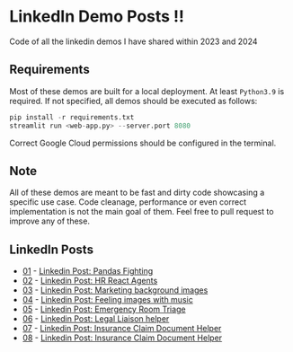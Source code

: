 # LinkedIn Demo Posts :bangbang: 
Code of all the linkedin demos I have shared within 2023 and 2024

## Requirements

Most of these demos are built for a local deployment. At least ```Python3.9``` is required. If not specified, all demos should be executed as follows:

```python
pip install -r requirements.txt
streamlit run <web-app.py> --server.port 8080
```
Correct Google Cloud permissions should be configured in the terminal.

## Note

All of these demos are meant to be fast and dirty code showcasing a specific use case. Code cleanage, performance or even correct implementation is not the main goal of them. Feel free to pull request to improve any of these.

## LinkedIn Posts

- [01]() - [Linkedin Post: Pandas Fighting](https://www.linkedin.com/posts/igngar_gemini-googlecloud-generativeai-activity-7140763241391063042-ZJ2f?utm_source=share&utm_medium=member_desktop)
- [02](02-react-agents-demo-vertex/README.md) - [Linkedin Post: HR React Agents](https://www.linkedin.com/posts/igngar_gemini-palm2-llama2-activity-7141378371648741377-pTOK?utm_source=share&utm_medium=member_desktop)
- [03](03-marketing-background-image/README.md) - [Linkedin Post: Marketing background images](https://www.linkedin.com/posts/igngar_genai-imagen-palm2-activity-7142506287753342976-c-NO?utm_source=share&utm_medium=member_desktop)
- [04](04-gemini-blind-feeling-demo/README.md) - [Linkedin Post: Feeling images with music](https://www.linkedin.com/posts/igngar_generativeai-genai-gemini-activity-7147993482320678913-AIo-?utm_source=share&utm_medium=member_desktop)
- [05](05-er-triage-medpalm-demo/README.md) - [Linkedin Post: Emergency Room Triage](https://www.linkedin.com/posts/igngar_generativeai-generativeai-googlecloud-activity-7150478842384523264-dWkW?utm_source=share&utm_medium=member_desktop)
- [06](06-legal-liaison-langchain-demo/README.md) - [Linkedin Post: Legal Liaison helper]()
- [07](07-insurance-gemini-crafter-demo/README.md) - [Linkedin Post: Insurance Claim Document Helper]()
- [08](08-looker-genai-demo/README.md) - [Linkedin Post: Insurance Claim Document Helper]()

